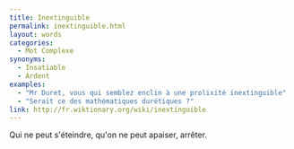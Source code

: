 ```yaml
---
title: Inextinguible
permalink: inextinguible.html
layout: words
categories:
  - Mot Complexe
synonyms:
  - Insatiable
  - Ardent
examples:
  - "Mr Duret, vous qui semblez enclin à une prolixité inextinguible"
  - "Serait ce des mathématiques durétiques ?"
link: http://fr.wiktionary.org/wiki/inextinguible
---
```


Qui ne peut s'éteindre, qu'on ne peut apaiser, arrêter.
